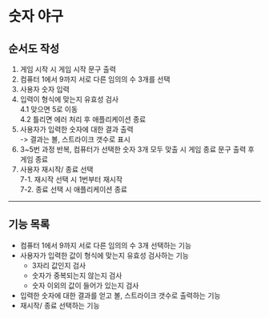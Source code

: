 # 숫자 야구

## 순서도 작성

1. 게임 시작 시 게임 시작 문구 출력
2. 컴퓨터 1에서 9까지 서로 다른 임의의 수 3개를 선택<br/>
3. 사용자 숫자 입력<br/>
4. 입력이 형식에 맞는지 유효성 검사<br/>
   4.1 맞으면 5로 이동<br/>
   4.2 틀리면 에러 처리 후 애플리케이션 종료<br/>
5. 사용자가 입력한 숫자에 대한 결과 출력<br/>
   -> 결과는 볼, 스트라이크 갯수로 표시<br/>
6. 3~5번 과정 반복, 컴퓨터가 선택한 숫자 3개 모두 맞출 시 게임 종료 문구 출력 후 게임 종료<br/>
7. 사용자 재시작/ 종료 선택<br/>
   7-1. 재시작 선택 시 1번부터 재시작<br/>
   7-2. 종료 선택 시 애플리케이션 종료<br/>

<hr>

## 기능 목록

- 컴퓨터 1에서 9까지 서로 다른 임의의 수 3개 선택하는 기능<br/>
- 사용자가 입력한 값이 형식에 맞는지 유효성 검사하는 기능<br/>
  - 3자리 값인지 검사<br/>
  - 숫자가 중복되는지 않는지 검사<br/>
  - 숫자 이외의 값이 들어가 있는지 검사<br/>
- 입력한 숫자에 대한 결과를 얻고 볼, 스트라이크 갯수로 출력하는 기능<br/>
- 재시작/ 종료 선택하는 기능<br/>
